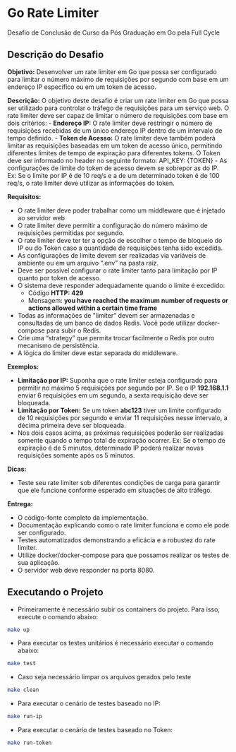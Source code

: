 # Go Rate Limiter

Desafio de Conclusão de Curso da Pós Graduação em Go pela Full Cycle

## Descrição do Desafio

**Objetivo:** Desenvolver um rate limiter em Go que possa ser configurado para limitar o número máximo de requisições por segundo com base em um endereço IP específico ou em um token de acesso.

**Descrição:** O objetivo deste desafio é criar um rate limiter em Go que possa ser utilizado para controlar o tráfego de requisições para um serviço web. O rate limiter deve ser capaz de limitar o número de requisições com base em dois critérios:
    - **Endereço IP:** O rate limiter deve restringir o número de requisições recebidas de um único endereço IP dentro de um intervalo de tempo definido.
    - **Token de Acesso:** O rate limiter deve também poderá limitar as requisições baseadas em um token de acesso único, permitindo diferentes limites de tempo de expiração para diferentes tokens. O Token deve ser informado no header no seguinte formato: API_KEY: {TOKEN}
    - As configurações de limite do token de acesso devem se sobrepor as do IP. Ex: Se o limite por IP é de 10 req/s e a de um determinado token é de 100 req/s, o rate limiter deve utilizar as informações do token.

**Requisitos:**

- O rate limiter deve poder trabalhar como um middleware que é injetado ao servidor web
- O rate limiter deve permitir a configuração do número máximo de requisições permitidas por segundo.
- O rate limiter deve ter ter a opção de escolher o tempo de bloqueio do IP ou do Token caso a quantidade de requisições tenha sido excedida.
- As configurações de limite devem ser realizadas via variáveis de ambiente ou em um arquivo “.env” na pasta raiz.
- Deve ser possível configurar o rate limiter tanto para limitação por IP quanto por token de acesso.
- O sistema deve responder adequadamente quando o limite é excedido:
  - Código **HTTP: 429**
  - Mensagem: **you have reached the maximum number of requests or actions allowed within a certain time frame**
- Todas as informações de "limiter” devem ser armazenadas e consultadas de um banco de dados Redis. Você pode utilizar docker-compose para subir o Redis.
- Crie uma “strategy” que permita trocar facilmente o Redis por outro mecanismo de persistência.
- A lógica do limiter deve estar separada do middleware.

**Exemplos:**

- **Limitação por IP:** Suponha que o rate limiter esteja configurado para permitir no máximo 5 requisições por segundo por IP. Se o IP **192.168.1.1** enviar 6 requisições em um segundo, a sexta requisição deve ser bloqueada.
- **Limitação por Token:** Se um token **abc123** tiver um limite configurado de 10 requisições por segundo e enviar 11 requisições nesse intervalo, a décima primeira deve ser bloqueada.
- Nos dois casos acima, as próximas requisições poderão ser realizadas somente quando o tempo total de expiração ocorrer. Ex: Se o tempo de expiração é de 5 minutos, determinado IP poderá realizar novas requisições somente após os 5 minutos.

**Dicas:**

- Teste seu rate limiter sob diferentes condições de carga para garantir que ele funcione conforme esperado em situações de alto tráfego.

**Entrega:**

- O código-fonte completo da implementação.
- Documentação explicando como o rate limiter funciona e como ele pode ser configurado.
- Testes automatizados demonstrando a eficácia e a robustez do rate limiter.
- Utilize docker/docker-compose para que possamos realizar os testes de sua aplicação.
- O servidor web deve responder na porta 8080.

## Executando o Projeto

- Primeiramente é necessário subir os containers do projeto. Para isso, execute o comando abaixo:

```bash
make up
```

- Para executar os testes unitários é necessário executar o comando abaixo:

```bash
make test
```

- Caso seja necessário limpar os arquivos gerados pelo teste

```bash
make clean
```

- Para executar o cenário de testes baseado no IP:

```bash
make run-ip
```

- Para executar o cenário de testes baseado no Token:

```bash
make run-token
```
